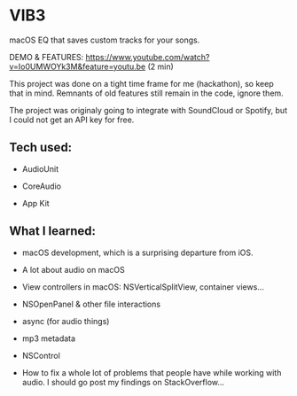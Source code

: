 # VIB3
macOS EQ that saves custom tracks for your songs. 

DEMO & FEATURES: https://www.youtube.com/watch?v=Io0UMWOYk3M&feature=youtu.be (2 min)

This project was done on a tight time frame for me (hackathon), so keep that in mind. Remnants of old features still remain in the code, ignore them.

The project was originaly going to integrate with SoundCloud or Spotify, but I could not get an API key for free.

## Tech used:
* AudioUnit

* CoreAudio

* App Kit

## What I learned:
* macOS development, which is a surprising departure from iOS.

* A lot about audio on macOS

* View controllers in macOS: NSVerticalSplitView, container views...

* NSOpenPanel & other file interactions 

* async (for audio things)

* mp3 metadata

* NSControl

* How to fix a whole lot of problems that people have while working with audio. I should go post my findings on StackOverflow...
